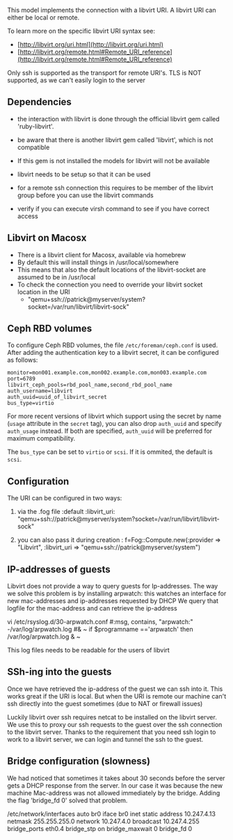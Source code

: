 This model implements the connection with a libvirt URI.
A libvirt URI can either be local or remote.

To learn more on the specific libvirt URI syntax see:

- [http://libvirt.org/uri.html](http://libvirt.org/uri.html)
- [http://libvirt.org/remote.html#Remote_URI_reference](http://libvirt.org/remote.html#Remote_URI_reference)

Only ssh is supported as the transport for remote URI's. TLS is NOT supported, as we can't easily login to the server

## Dependencies

- the interaction with libvirt is done through the official libvirt gem called 'ruby-libvirt'.
- be aware that there is another libvirt gem called 'libvirt', which is not compatible
- If this gem is not installed the models for libvirt will not be available

- libvirt needs to be setup so that it can be used
- for a remote ssh connection this requires to be member of the libvirt group before you can use the libvirt commands
- verify if you can execute virsh command to see if you have correct access

## Libvirt on Macosx

- There is a libvirt client for Macosx, available via homebrew
- By default this will install things in /usr/local/somewhere
- This means that also the default locations of the libvirt-socket are assumed to be in /usr/local
- To check the connection you need to override your libvirt socket location in the URI
  - "qemu+ssh://patrick@myserver/system?socket=/var/run/libvirt/libvirt-sock"

## Ceph RBD volumes
To configure Ceph RBD volumes, the file ``/etc/foreman/ceph.conf`` is used.
After adding the authentication key to a libvirt secret, it can be configured as follows:
```
monitor=mon001.example.com,mon002.example.com,mon003.example.com
port=6789
libvirt_ceph_pools=rbd_pool_name,second_rbd_pool_name
auth_username=libvirt
auth_uuid=uuid_of_libvirt_secret
bus_type=virtio
```
For more recent versions of libvirt which support using the secret by name (`usage` attribute in the `secret` tag),
you can also drop `auth_uuid` and specify `auth_usage` instead. If both are specified, `auth_uuid` will be preferred for maximum compatibility.

The `bus_type` can be set to `virtio` or `scsi`. If it is ommited, the default is `scsi`.

## Configuration

The URI can be configured in two ways:
1) via the .fog file
:default
  :libvirt_uri: "qemu+ssh://patrick@myserver/system?socket=/var/run/libvirt/libvirt-sock"

2) you can also pass it during creation :
f=Fog::Compute.new(:provider => "Libvirt", :libvirt_uri => "qemu+ssh://patrick@myserver/system")

## IP-addresses of guests
Libvirt does not provide a way to query guests for Ip-addresses.
The way we solve this problem is by installing arpwatch: this watches an interface for new mac-addresses and ip-addresses requested by DHCP
We query that logfile for the mac-address and can retrieve the ip-address

vi /etc/rsyslog.d/30-arpwatch.conf
#:msg, contains, "arpwatch:" -/var/log/arpwatch.log
#& ~
if $programname =='arpwatch' then /var/log/arpwatch.log
& ~

This log files needs to be readable for the users of libvirt

## SSh-ing into the guests
Once we have retrieved the ip-address of the guest we can ssh into it. This works great if the URI is local.
But when the URI is remote our machine can't ssh directly into the guest sometimes (due to NAT or firewall issues)

Luckily libvirt over ssh requires netcat to be installed on the libvirt server.
We use this to proxy our ssh requests to the guest over the ssh connection to the libvirt server.
Thanks to the requirement that you need ssh login to work to a libvirt server, we can login and tunnel the ssh to the guest.

## Bridge configuration (slowness)
We had noticed that sometimes it takes about 30 seconds before the server gets a DHCP response from the server.
In our case it was because the new machine Mac-address was not allowed immediately by the bridge.
Adding the flag 'bridge_fd 0' solved that problem.

/etc/network/interfaces
auto br0
iface br0 inet static
address 10.247.4.13
netmask 255.255.255.0
network 10.247.4.0
broadcast 10.247.4.255
bridge_ports eth0.4
bridge_stp on
bridge_maxwait 0
bridge_fd 0

